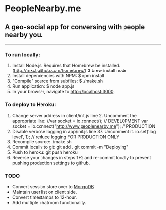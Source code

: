 PeopleNearby.me
===============
## 	A geo-social app for conversing with people nearby you.

----------------------------------------------------------

### To run locally:

1. Install Node.js. Requires that Homebrew be installed. (http://mxcl.github.com/homebrew/)
	$ brew install node
2. Install dependencies with NPM:
	$ npm install
3. "Compile" source from subfiles:
	$ ./make.sh
4. Run application:
	$ node app.js
4. In your browser, navigate to [http://localhost:3000](http://localhost:3000).


### To deploy to Heroku:

1. Change server address in client/init.js line 2. Uncomment the appropriate line:
	//var socket = io.connect(); // DEVELOPMENT
	var socket = io.connect("http://www.peoplenearby.me"); // PRODUCTION
2. Disable verbose logging in app/init.js line 37. Uncomment it.
	io.set('log level', 1); // reduce logging FOR PRODUCTION ONLY
3. Recompile source:
	./make.sh
4. Commit locally to git:
	git add .
	git commit -m "Deploying"
5. Push to heroku:
	git push heroku
6. Reverse your changes in steps 1+2 and re-commit locally to prevent pushing production settings to github.

### TODO

* Convert session store over to [MongoDB](https://github.com/masylum/connect-mongodb)
* Maintain user list on client side.
* Convert timestamps to 12-hour.
* Add multiple chatroom functionality.
